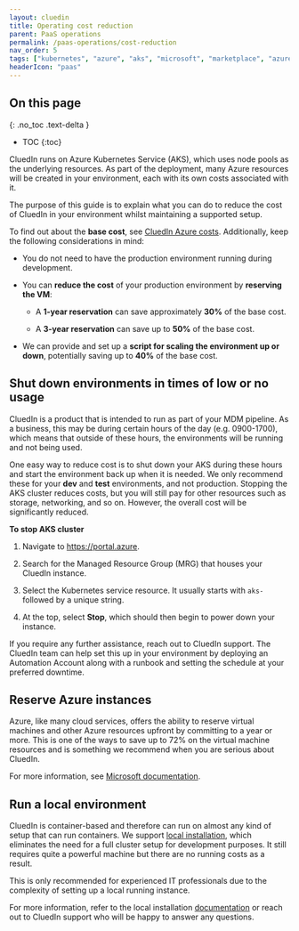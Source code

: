```yaml
---
layout: cluedin
title: Operating cost reduction
parent: PaaS operations
permalink: /paas-operations/cost-reduction
nav_order: 5
tags: ["kubernetes", "azure", "aks", "microsoft", "marketplace", "azure-marketplace", "cost", "reduction", "reducing"]
headerIcon: "paas"
---
```

## On this page
{: .no_toc .text-delta }
- TOC
{:toc}

CluedIn runs on Azure Kubernetes Service (AKS), which uses node pools as the underlying resources. As part of the deployment, many Azure resources will be created in your environment, each with its own costs associated with it.

The purpose of this guide is to explain what you can do to reduce the cost of CluedIn in your environment whilst maintaining a supported setup.

To find out about the **base cost**, see [CluedIn Azure costs](https://www.cluedin.com/cluedin-azure-costs). Additionally, keep the following considerations in mind:

- You do not need to have the production environment running during development.

- You can **reduce the cost** of your production environment by **reserving the VM**:

    - A **1-year reservation** can save approximately **30%** of the base cost.
    
    - A **3-year reservation** can save up to **50%** of the base cost.

- We can provide and set up a **script for scaling the environment up or down**, potentially saving up to **40%** of the base cost.

## Shut down environments in times of low or no usage

CluedIn is a product that is intended to run as part of your MDM pipeline. As a business, this may be during certain hours of the day (e.g. 0900-1700), which means that outside of these hours, the environments will be running and not being used.

One easy way to reduce cost is to shut down your AKS during these hours and start the environment back up when it is needed. We only recommend these for your **dev** and **test** environments, and not production. Stopping the AKS cluster reduces costs, but you will still pay for other resources such as storage, networking, and so on. However, the overall cost will be significantly reduced.

**To stop AKS cluster**

1. Navigate to https://portal.azure.

1. Search for the Managed Resource Group (MRG) that houses your CluedIn instance.

1. Select the Kubernetes service resource. It usually starts with `aks-` followed by a unique string.

1. At the top, select **Stop**, which should then begin to power down your instance.

If you require any further assistance, reach out to CluedIn support. The CluedIn team can help set this up in your environment by deploying an Automation Account along with a runbook and setting the schedule at your preferred downtime.

## Reserve Azure instances

Azure, like many cloud services, offers the ability to reserve virtual machines and other Azure resources upfront by committing to a year or more. This is one of the ways to save up to 72% on the virtual machine resources and is something we recommend when you are serious about CluedIn.

For more information, see [Microsoft documentation](https://azure.microsoft.com/en-gb/pricing/reserved-vm-instances).

## Run a local environment

CluedIn is container-based and therefore can run on almost any kind of setup that can run containers. We support [local installation](/deployment/local), which eliminates the need for a full cluster setup for development purposes. It still requires quite a powerful machine but there are no running costs as a result.

This is only recommended for experienced IT professionals due to the complexity of setting up a local running instance.

For more information, refer to the local installation [documentation](/deployment/local) or reach out to CluedIn support who will be happy to answer any questions.